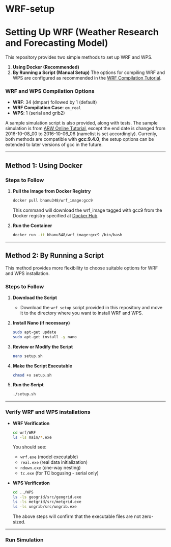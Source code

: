 # WRF-setup

# Setting Up WRF (Weather Research and Forecasting Model)

This repository provides two simple methods to set up WRF and WPS.
1. **Using Docker (Recommended)**
2. **By Running a Script (Manual Setup)**
The options for compiling WRF and WPS are configured as recommended in the [WRF Compilation Tutorial](https://www2.mmm.ucar.edu/wrf/OnLineTutorial/compilation_tutorial.php).

### WRF and WPS Compilation Options
- **WRF**: 34 (dmpar) followed by 1 (default)
- **WRF Compilation Case**: `em_real`
- **WPS**: 1 (serial and grib2)
  
A sample simulation script is also provided, along with tests. The sample simulation is from [ARW Online Tutorial](https://www2.mmm.ucar.edu/wrf/OnLineTutorial/CASES/SingleDomain/index.php), except the end date is changed from  2016-10-08_00 to  2016-10-06_06 (namelist is set accordingly). Currenly, both methods are compatible with **gcc:9.4.0**, the setup options can be extended to later versions of gcc in the future. 

---
## Method 1: Using Docker 
### Steps to Follow

1. **Pull the Image from Docker Registry**
   ```bash
   docker pull bhanu348/wrf_image:gcc9
   ```
   This command will download the wrf_image tagged with gcc9 from the Docker registry specified at [Docker Hub](https://hub.docker.com/repository/docker/bhanu348/wrf_image/general).

2. **Run the Container**
   ```bash
   docker run -it bhanu348/wrf_image:gcc9 /bin/bash
   ```
---

## Method 2: By Running a Script

This method provides more flexibility to choose suitable options for WRF and WPS installation.

### Steps to Follow

1. **Download the Script**
   - Download the `wrf_setup` script provided in this repository and move it to the directory where you want to install WRF and WPS.

2. **Install Nano (if necessary)**
   ```bash
   sudo apt-get update
   sudo apt-get install -y nano
   ```

3. **Review or Modify the Script**
   ```bash
   nano setup.sh
   ```

4. **Make the Script Executable**
   ```bash
   chmod +x setup.sh
   ```

5. **Run the Script**
   ```bash
   ./setup.sh
   ```

---

### Verify WRF and WPS installations
   - **WRF Verification**
     ```bash
     cd wrf/WRF
     ls -ls main/*.exe
     ```
     You should see:
     - `wrf.exe` (model executable)
     - `real.exe` (real data initialization)
     - `ndown.exe` (one-way nesting)
     - `tc.exe` (for TC bogusing - serial only)

   - **WPS Verification**
     ```bash
     cd ../WPS
     ls -ls geogrid/src/geogrid.exe
     ls -ls metgrid/src/metgrid.exe
     ls -ls ungrib/src/ungrib.exe
     ```
     The above steps will confirm that the executable files are not zero-sized.

---
### Run Simulation



